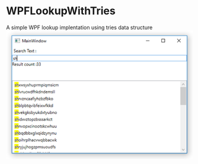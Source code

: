 # WPFLookupWithTries
A simple WPF lookup implentation using tries data structure
![alt text](https://github.com/shekhar249/WPFLookupWithTries/blob/master/example1.png)
